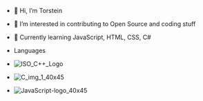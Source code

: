 - 👋 Hi, I’m Torstein
- 👀 I’m interested in contributing to Open Source and coding stuff
-  🌱 Currently learning JavaScript, HTML, CSS, C#

-  Languages
- ![ISO_C++_Logo](https://github.com/Trind20/Trind20/assets/141224356/cbf56189-e4c7-4536-9870-435cc429c75d)
- ![C_img_1_40x45](https://github.com/Trind20/Trind20/assets/141224356/535c4f0f-f037-46ce-8d97-919f800cc1a8)
- ![JavaScript-logo_40x45](https://github.com/Trind20/Trind20/assets/141224356/24ad8121-c40b-4d78-be22-e57ed38dcbfd)



<!---
Trind20/Trind20 is a ✨ special ✨ repository because its `README.md` (this file) appears on your GitHub profile.
You can click the Preview link to take a look at your changes.
--->
